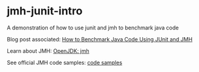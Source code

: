# jmh-junit-intro
A demonstration of how to use junit and jmh to benchmark java code

Blog post associated: [How to Benchmark Java Code Using JUnit and JMH](https://nickolasfisher.com/blog/How-to-Benchmark-Java-Code-Using-JUnit-and-JMH)

Learn about JMH: [OpenJDK: jmh](https://openjdk.java.net/projects/code-tools/jmh/)

See official JMH code samples: [code samples](https://hg.openjdk.java.net/code-tools/jmh/file/tip/jmh-samples/src/main/java/org/openjdk/jmh/samples/)
